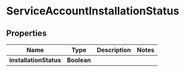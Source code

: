

# ServiceAccountInstallationStatus


## Properties

| Name | Type | Description | Notes |
|------------ | ------------- | ------------- | -------------|
|**installationStatus** | **Boolean** |  |  |



